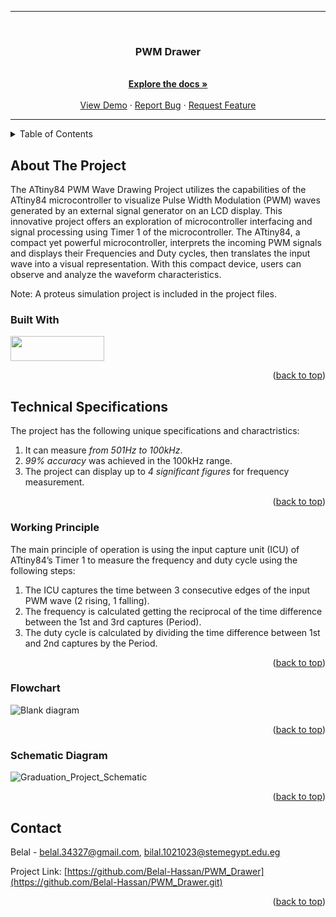 <a name="readme-top"></a>
<hr>
<br />
<div align="center">
  <a href="https://github.com/Belal-Hassan/PWM_Drawer">
  </a>
<h3 align="center">PWM Drawer</h3>
  <p align="center">
    <br />
    <a href="https://github.com/Belal-Hassan/PWM_Drawer"><strong>Explore the docs »</strong></a>
    <br />
    <br />
    <a href="https://github.com/Belal-Hassan/PWM_Drawer">View Demo</a>
    ·
    <a href="https://github.com/Belal-Hassan/PWM_Drawer/issues">Report Bug</a>
    ·
    <a href="https://github.com/Belal-Hassan/PWM_Drawer/issues">Request Feature</a>
  </p>
</div>
<hr>


<details>
  <summary>Table of Contents</summary>
  <ol>
    <li>
      <a href="#About-The-Project">About The Project</a>
      <ul>
        <li><a href="#Built-With">Built With</a></li>
      </ul>
    </li>
    <li>
      <a href="#Technical-Specifications">Technical Specifications</a>
      <ul>
        <li><a href="#Working-Principle">Working Principle</a></li>
      </ul>
      <ul>
        <li><a href="#Flowchart">Flowchart</a></li>
      </ul>
      <ul>
        <li><a href="#Schematic-Diagram">Schematic Diagram</a></li>
      </ul>
    </li>
    <li><a href="#Contact">Contact</a></li>
  </ol>
</details>

## About The Project

The ATtiny84 PWM Wave Drawing Project utilizes the capabilities of the ATtiny84 microcontroller to visualize Pulse Width Modulation (PWM) waves generated by an external signal generator 
on an LCD display. This innovative project offers an exploration of microcontroller interfacing and signal processing using Timer 1 of the microcontroller. The ATtiny84, a compact yet powerful 
microcontroller, interprets the incoming PWM signals and displays their Frequencies and Duty cycles, then translates the input wave into a visual representation. With this compact device, users 
can observe and analyze the waveform characteristics. 

Note: A proteus simulation project is included in the project files.

### Built With
<img src="https://www.nicepng.com/png/detail/877-8775163_microchip-technology-logo.png" height = "40" width = "150" >

<p align="right">(<a href="#readme-top">back to top</a>)</p>

## Technical Specifications

The project has the following unique specifications and charactristics:

1. It can measure _from 501Hz to 100kHz_.
2. _99% accuracy_ was achieved in the 100kHz range.
3. The project can display up to _4 significant figures_ for frequency measurement.

<p align="right">(<a href="#readme-top">back to top</a>)</p>

### Working Principle

The main principle of operation is using the input capture unit (ICU) of ATtiny84’s Timer 1 to measure the frequency and duty cycle using the following steps:

1. The ICU captures the time between 3 consecutive edges of the input PWM wave (2 rising, 1 falling).
2. The frequency is calculated getting the reciprocal of the time difference between the 1st and 3rd captures (Period).
3. The duty cycle is calculated by dividing the time difference between 1st and 2nd captures by the Period. 

<p align="right">(<a href="#readme-top">back to top</a>)</p>

### Flowchart

![Blank diagram](https://github.com/Belal-Hassan/PWM_Drawer/assets/141426674/26e98036-5744-434f-81c7-63017fbb7876)

<p align="right">(<a href="#readme-top">back to top</a>)</p>

### Schematic Diagram

![Graduation_Project_Schematic](https://github.com/Belal-Hassan/PWM_Drawer/assets/141426674/9bb0ab7c-1e25-49e2-814c-6e0174301c61)

<p align="right">(<a href="#readme-top">back to top</a>)</p>

## Contact

Belal - belal.34327@gmail.com, bilal.1021023@stemegypt.edu.eg

Project Link: [https://github.com/Belal-Hassan/PWM_Drawer](https://github.com/Belal-Hassan/PWM_Drawer.git)
<p align="right">(<a href="#readme-top">back to top</a>)</p>
